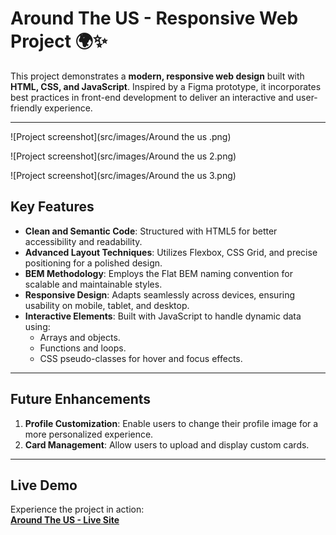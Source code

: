 # **Around The US - Responsive Web Project** 🌍✨

This project demonstrates a **modern, responsive web design** built with **HTML, CSS, and JavaScript**. Inspired by a Figma prototype, it incorporates best practices in front-end development to deliver an interactive and user-friendly experience.

---
![Project screenshot](src/images/Around the us .png)

![Project screenshot](src/images/Around the us 2.png)

![Project screenshot](src/images/Around the us 3.png)

## **Key Features**
- **Clean and Semantic Code**: Structured with HTML5 for better accessibility and readability.
- **Advanced Layout Techniques**: Utilizes Flexbox, CSS Grid, and precise positioning for a polished design.
- **BEM Methodology**: Employs the Flat BEM naming convention for scalable and maintainable styles.
- **Responsive Design**: Adapts seamlessly across devices, ensuring usability on mobile, tablet, and desktop.
- **Interactive Elements**: Built with JavaScript to handle dynamic data using:
  - Arrays and objects.
  - Functions and loops.
  - CSS pseudo-classes for hover and focus effects.

---

## **Future Enhancements**
1. **Profile Customization**: Enable users to change their profile image for a more personalized experience.
2. **Card Management**: Allow users to upload and display custom cards.

---

## **Live Demo**
Experience the project in action:  
[**Around The US - Live Site**](https://jennyglover.github.io/se_project_aroundtheus/)  
